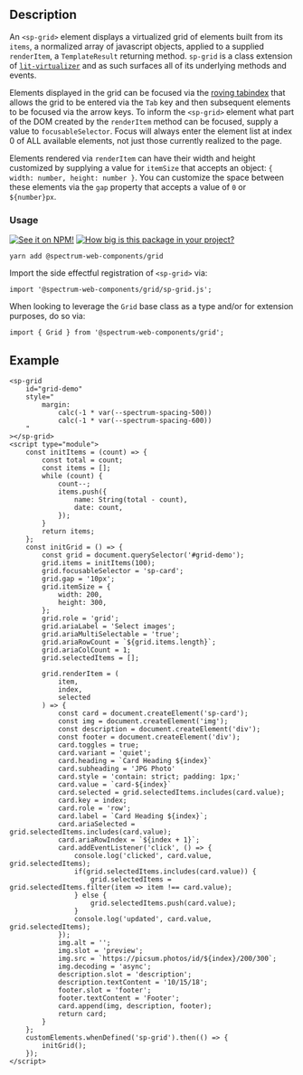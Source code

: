 ## Description

An `<sp-grid>` element displays a virtualized grid of elements built from its `items`, a normalized array of javascript objects, applied to a supplied `renderItem`, a `TemplateResult` returning method. `sp-grid` is a class extension of [`lit-virtualizer`](https://www.npmjs.com/package/@lit-labs/virtualizer/v/0.7.0-pre.2) and as such surfaces all of its underlying methods and events.

Elements displayed in the grid can be focused via the [roving tabindex](https://www.w3.org/TR/wai-aria-practices-1.2/#kbd_roving_tabindex) that allows the grid to be entered via the `Tab` key and then subsequent elements to be focused via the arrow keys. To inform the `<sp-grid>` element what part of the DOM created by the `renderItem` method can be focused, supply a value to `focusableSelector`. Focus will always enter the element list at index 0 of ALL available elements, not just those currently realized to the page.

Elements rendered via `renderItem` can have their width and height customized by supplying a value for `itemSize` that accepts an object: `{ width: number, height: number }`. You can customize the space between these elements via the `gap` property that accepts a value of `0` or `${number}px`.

### Usage

[![See it on NPM!](https://img.shields.io/npm/v/@spectrum-web-components/grid?style=for-the-badge)](https://www.npmjs.com/package/@spectrum-web-components/grid)
[![How big is this package in your project?](https://img.shields.io/bundlephobia/minzip/@spectrum-web-components/grid?style=for-the-badge)](https://bundlephobia.com/result?p=@spectrum-web-components/grid)

```
yarn add @spectrum-web-components/grid
```

Import the side effectful registration of `<sp-grid>` via:

```
import '@spectrum-web-components/grid/sp-grid.js';
```

When looking to leverage the `Grid` base class as a type and/or for extension purposes, do so via:

```
import { Grid } from '@spectrum-web-components/grid';
```

## Example

```html-live
<sp-grid
    id="grid-demo"
    style="
        margin:
            calc(-1 * var(--spectrum-spacing-500))
            calc(-1 * var(--spectrum-spacing-600))
    "
></sp-grid>
<script type="module">
    const initItems = (count) => {
        const total = count;
        const items = [];
        while (count) {
            count--;
            items.push({
                name: String(total - count),
                date: count,
            });
        }
        return items;
    };
    const initGrid = () => {
        const grid = document.querySelector('#grid-demo');
        grid.items = initItems(100);
        grid.focusableSelector = 'sp-card';
        grid.gap = '10px';
        grid.itemSize = {
            width: 200,
            height: 300,
        };
        grid.role = 'grid';
        grid.ariaLabel = 'Select images';
        grid.ariaMultiSelectable = 'true';
        grid.ariaRowCount = `${grid.items.length}`;
        grid.ariaColCount = 1;
        grid.selectedItems = [];

        grid.renderItem = (
            item,
            index,
            selected
        ) => {
            const card = document.createElement('sp-card');
            const img = document.createElement('img');
            const description = document.createElement('div');
            const footer = document.createElement('div');
            card.toggles = true;
            card.variant = 'quiet';
            card.heading = `Card Heading ${index}`
            card.subheading = 'JPG Photo'
            card.style = 'contain: strict; padding: 1px;'
            card.value = `card-${index}`
            card.selected = grid.selectedItems.includes(card.value);
            card.key = index;
            card.role = 'row';
            card.label = `Card Heading ${index}`;
            card.ariaSelected = grid.selectedItems.includes(card.value);
            card.ariaRowIndex = `${index + 1}`;
            card.addEventListener('click', () => {
                console.log('clicked', card.value, grid.selectedItems);
                if(grid.selectedItems.includes(card.value)) {
                    grid.selectedItems = grid.selectedItems.filter(item => item !== card.value);
                } else {
                    grid.selectedItems.push(card.value);
                }
                console.log('updated', card.value, grid.selectedItems);
            });
            img.alt = '';
            img.slot = 'preview';
            img.src = `https://picsum.photos/id/${index}/200/300`;
            img.decoding = 'async';
            description.slot = 'description';
            description.textContent = '10/15/18';
            footer.slot = 'footer';
            footer.textContent = 'Footer';
            card.append(img, description, footer);
            return card;
        }
    };
    customElements.whenDefined('sp-grid').then(() => {
        initGrid();
    });
</script>
```

<script type="module">
    const initItems = (count) => {
        const total = count;
        const items = [];
        while (count) {
            count--;
            items.push({
                name: String(total - count),
                date: count,
            });
        }
        return items;
    };
    const initGrid = () => {
        const grid = document.querySelector('#grid-demo');
        grid.items = initItems(100);
        grid.focusableSelector = 'sp-card';
        grid.gap = '10px';
        grid.itemSize = {
            width: 200,
            height: 300,
        };
        grid.role = 'grid';
        grid.ariaLabel = 'Select images';
        grid.ariaMultiSelectable = 'true';
        grid.ariaRowCount = `${grid.items.length}`;
        grid.ariaColCount = 1;
        grid.selectedItems = [];

        grid.renderItem = (
            item,
            index,
            selected
        ) => {
            const card = document.createElement('sp-card');
            const img = document.createElement('img');
            const description = document.createElement('div');
            const footer = document.createElement('div');
            card.toggles = true;
            card.variant = 'quiet';
            card.heading = `Card Heading ${index}`
            card.subheading = 'JPG Photo'
            card.style = 'contain: strict; padding: 1px;'
            card.value = `card-${index}`
            card.selected = grid.selectedItems.includes(card.value);
            card.key = index;
            card.role = 'row';
            card.label = `Card Heading ${index}`;
            card.ariaSelected = grid.selectedItems.includes(card.value);
            card.ariaRowIndex = `${index + 1}`;
            card.addEventListener('click', () => {
                console.log('clicked', card.value, grid.selectedItems);
                if(grid.selectedItems.includes(card.value)) {
                    grid.selectedItems = grid.selectedItems.filter(item => item !== card.value);
                } else {
                    grid.selectedItems.push(card.value);
                }
                console.log('updated', card.value, grid.selectedItems);
            });
            img.alt = '';
            img.slot = 'preview';
            img.src = `https://picsum.photos/id/${index}/200/300`;
            img.decoding = 'async';
            description.slot = 'description';
            description.textContent = '10/15/18';
            footer.slot = 'footer';
            footer.textContent = 'Footer';
            card.append(img, description, footer);
            return card;
        }
    };
    customElements.whenDefined('sp-grid').then(() => {
        initGrid();
    });
</script>
